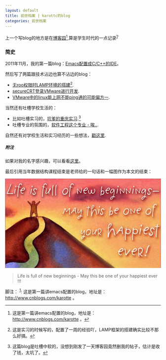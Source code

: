 ```yaml
---
layout: default
title: 前世档案 | karottc的blog
categories: 前世档案
---
```


上一个写blog的地方是在[博客园](http://www.cnblogs.com/karotte/)[^1],算是学生时代的一点记录<sup><a href="#fnref:1">1</a><sup>。

### 简史 ###
2011年11月，我的第一篇blog：[Emacs配置成C/C++的IDE](http://blog.csdn.net/karotte/article/details/6990031)。

然后写了两篇跟技术沾边也算不沾边的blog：

* [无roo权限时LAMP环境的搭建](http://www.cnblogs.com/karotte/archive/2012/08/12/install_lamp.html)[^2].
* [secureCRT登录VMware进行开发](http://www.cnblogs.com/karotte/archive/2013/03/16/ssh2vmware.html).
* [VMware中的linux能上网不能ping通的可能偏方一](http://www.cnblogs.com/karotte/archive/2013/03/24/vmware-ping.html).

当然还有吐槽学校生活的：

* 比如吐槽实习的，[坑爹的重庆实习](http://www.cnblogs.com/karotte/archive/2012/07/31/2616643.html).[^3]
* 吐槽专业的氛围的，[软件工程这个专业 - 唉..](http://www.cnblogs.com/karotte/archive/2012/06/17/impetuous_colloge.html).

自然还有对学校生活和实习经历的一些想法，[戳这里](http://www.cnblogs.com/karotte/category/388927.html).

##### 附注 #####

如果对我的名字感兴趣，可以看看[这里](http://karottc.is-programmer.com/posts/37508.html)。

最后引用当年数据结构课程结束是老师给的一句话和一幅图作为本文的结束：

![life is new](/images/20140614_2_life_is_new_start.png)

> Life is full of new beginnings - May this be one of your happiest ever !!!


脚注：
<sup><a href="#fnref:1">1</a></sup>: 这是第一篇讲emacs配置的blog，地址是：http://www.cnblogs.com/karotte 。
[^1]: 这是第一篇讲emacs配置的blog，地址是：http://www.cnblogs.com/karotte 。
[^2]: 这是实习的时候写的，配置了一周的经验吖，LAMP框架的搭建确实比较不那么好搞。
[^3]: 这篇blog是吐槽中软的，没想到刚发了一天博客园竟然删我的帖子，估计是收了钱，太坑了。
